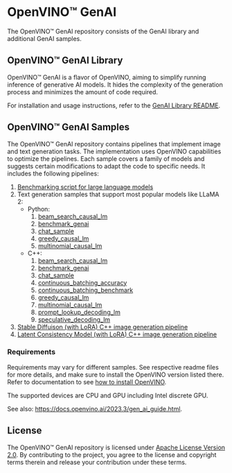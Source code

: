 # OpenVINO™ GenAI

The OpenVINO™ GenAI repository consists of the GenAI library and additional GenAI samples.

## OpenVINO™ GenAI Library

OpenVINO™ GenAI is a flavor of OpenVINO, aiming to simplify running inference of generative AI models.
It hides the complexity of the generation process and minimizes the amount of code required.

For installation and usage instructions, refer to the [GenAI Library README](./src/README.md).

## OpenVINO™ GenAI Samples

The OpenVINO™ GenAI repository contains pipelines that implement image and text generation tasks.
The implementation uses OpenVINO capabilities to optimize the pipelines. Each sample covers
a family of models and suggests certain modifications to adapt the code to specific needs.
It includes the following pipelines:

1. [Benchmarking script for large language models](./llm_bench/python/README.md)
2. Text generation samples that support most popular models like LLaMA 2:
   - Python:
     1. [beam_search_causal_lm](./samples/python/beam_search_causal_lm/README.md)
     1. [benchmark_genai](./samples/python/benchmark_genai/README.md)
     2. [chat_sample](./samples/python/chat_sample/README.md)
     3. [greedy_causal_lm](./samples/python/greedy_causal_lm/README.md)
     4. [multinomial_causal_lm](./samples/python/multinomial_causal_lm/README.md)
   - C++:
     1. [beam_search_causal_lm](./samples/cpp/beam_search_causal_lm/README.md)
     1. [benchmark_genai](./samples/cpp/benchmark_genai/README.md)
     2. [chat_sample](./samples/cpp/chat_sample/README.md)
     3. [continuous_batching_accuracy](./samples/cpp/continuous_batching_accuracy)
     4. [continuous_batching_benchmark](./samples/cpp/continuous_batching_benchmark)
     5. [greedy_causal_lm](./samples/cpp/greedy_causal_lm/README.md)
     6. [multinomial_causal_lm](./samples/cpp/multinomial_causal_lm/README.md)
     7. [prompt_lookup_decoding_lm](./samples/cpp/prompt_lookup_decoding_lm/README.md)
     8. [speculative_decoding_lm](./samples/cpp/speculative_decoding_lm/README.md)
3. [Stable Diffuison (with LoRA) C++ image generation pipeline](./image_generation/stable_diffusion_1_5/cpp/README.md)
4. [Latent Consistency Model (with LoRA) C++ image generation pipeline](./image_generation/lcm_dreamshaper_v7/cpp/README.md)

### Requirements

Requirements may vary for different samples. See respective readme files for more details,
and make sure to install the OpenVINO version listed there. Refer to documentation to see
[how to install OpenVINO](https://docs.openvino.ai/install).

The supported devices are CPU and GPU including Intel discrete GPU.

See also: https://docs.openvino.ai/2023.3/gen_ai_guide.html.

## License

The OpenVINO™ GenAI repository is licensed under [Apache License Version 2.0](LICENSE).
By contributing to the project, you agree to the license and copyright terms therein and release
your contribution under these terms.
